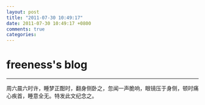 ```yaml
---
layout: post
title: "2011-07-30 10:49:17"
date: 2011-07-30 10:49:17 +0800
comments: true
categories: 
---
```


# freeness's blog

----------

>
周六晨六时许，睡梦正酣时，翻身侧卧之，忽闻一声脆响，眼镜压于身侧，顿时痛心疾首，睡意全无。特发此文纪念之。